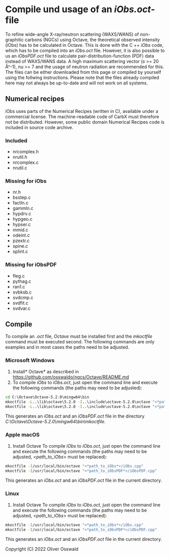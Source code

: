 # Compile und usage of an *iObs.oct*-file
To refine wide-angle X-ray/neutron scattering (WAXS/WANS) of non-graphitic carbons (NGCs) using Octave, the theoretical observed intensity (iObs) has to be calculated in Octave. This is done with the C ++ *iObs* code, which has to be compiled into an *iObs.oct* file.
However, it is also possible to us an *iObsPDF.oct* file to calculate pair-distribution-function (PDF) data instead of WAXS/WANS data. A high maximum scattering vector (*s* >= 20 Å^-1), nu >= 7 and the usage of neutron radiation are recommended for this.
The files can be either downloaded from this page or compiled by yourself using the follwing instructions.
Please note that the files already compiled here may not always be up-to-date and will not work on all systems.

## Numerical recipes
iObs uses parts of the Numerical Recipes (written in C), available under a commercial license. The machine-readable code of CarbX must therefore not be distributed. However, some public domain Numerical Recipes code is included in source code archive.

### Included
* nrcomplex.h
* nrutil.h
* nrcomplex.c
* nrutil.c

### Missing for iObs
* nr.h
* bsstep.c
* factln.c
* gammln.c
* hypdrv.c
* hypgeo.c
* hypser.c
* mmid.c
* odeint.c
* pzextr.c
* spine.c
* splint.c

### Missing for iObsPDF
* fleg.c
* pythag.c
* ran1.c
* svbksb.c
* svdcmp.c
* svdfit.c
* svdvar.c

## Compile
To compile an *.oct* file, *Octave* must be installed first and the *mkoctfile* command must be executed second. The following commands are only examples and in most cases the paths need to be adjusted.

### Microsoft Windows
1. Install* Octave* as described in https://github.com/osswaldo/ngcs/Octave/README.md
2. To compile *iObs* to *iObs.oct*, just open the command line and execute the following commands (the paths may need to be adjusted):
```cmd
cd C:\Octave\Octave-5.2.0\mingw64\bin
mkoctfile -L..\lib\octave\5.2.0 -I..\include\octave-5.2.0\octave "<*path_to_iObs*>\iObs.cpp"
mkoctfile -L..\lib\octave\5.2.0 -I..\include\octave-5.2.0\octave "<*path_to_iObsPDF*>\iObsPDF.cpp"
```
This generates an *iObs.oct* and an *iObsPDF.oct* file in the directory *C:\Octave\Octave-5.2.0\mingw64\bin\mkoctfile*.

### Apple macOS
1. Install Octave
To compile *iObs* to *iObs.oct*, just open the command line and execute the following commands (the paths may need to be adjusted, <*path_to_iObs*> must be replaced):
```bash
mkoctfile -I/usr/local/bin/octave "<*path_to_iObs*>/iObs.cpp"
mkoctfile -I/usr/local/bin/octave "<*path_to_iObsPDF*>/iObsPDF.cpp"
```
This generates an *iObs.oct* and an *iObsPDF.oct* file in the current directory.

### Linux
1. Install Octave
To compile *iObs* to *iObs.oct*, just open the command line and execute the following commands (the paths may need to be adjusted, <*path_to_iObs*> must be replaced):
```bash
mkoctfile -I/usr/local/bin/octave "<*path_to_iObs*>/iObs.cpp"
mkoctfile -I/usr/local/bin/octave "<*path_to_iObsPDF*>/iObsPDF.cpp"
```
This generates an *iObs.oct* and an *iObsPDF.oct* file in the current directory.

Copyright (C) 2022 Oliver Osswald
